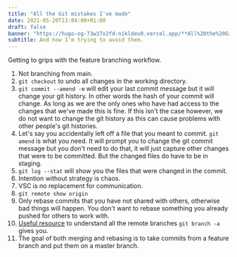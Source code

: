 ```yaml
---
title: "All the Git mistakes I've made"
date: 2021-05-20T13:04:00+01:00
draft: false
banner: "https://hugo-og-73w37x2fd-nikldev0.vercel.app/**All%20the%20Git%20mistakes%20I've%20made**%20%F0%9F%8C%BF%20plantcode%20.png?theme=light&md=1&fontSize=100px&images=https%3A%2F%2Fassets.vercel.com%2Fimage%2Fupload%2Ffront%2Fassets%2Fdesign%2Fhyper-color-logo.svg&widths=auto"
subtitle: And how I'm trying to avoid them.
---
```


Getting to grips with the feature branching workflow.

1. Not branching from main.
2. `git checkout` to undo all changes in the working directory.
3. `git commit --amend -m` will edit your last commit message but it will change your git history. In other words the hash of your commit will change. As long as we are the only ones who have had access to the changes that we've made this is fine. If this isn't the case however, we do not want to change the git history as this can cause problems with other people's git histories. 
4. Let's say you accidentally left off a file that you meant to commit. `git amend` is what you need. It will prompt you to change the git commit message but you don't need to do that, it will just capture other changes that were to be committed. But the changed files do have to be in staging.
5. `git log --stat` will show you the files that were changed in the commit.
6. Intention without strategy is chaos.
7. VSC is no replacement for communication.
8. `git remote show origin` 
9. Only rebase commits that you have not shared with others, otherwise bad things will happen. You don't want to rebase something you already pushed for others to work with.
10. [Useful resource](https://stackoverflow.com/questions/10588291/git-branching-master-vs-origin-master-vs-remotes-origin-master?noredirect=1&lq=1) to understand all the remote branches `git branch -a` gives you.
11. The goal of both merging and rebasing is to take commits from a feature branch and put them on a master branch. 
   